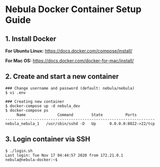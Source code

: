 # Nebula Docker Container Setup Guide

## 1. Install Docker

**For Ubuntu Linux:**
https://docs.docker.com/compose/install/

**For Mac OS:**
https://docs.docker.com/docker-for-mac/install/

## 2. Create and start a new container

```
### Change username and password (default: nebula/nebula)
$ vi .env

### Creating new container
$ docker-compose up -d nebula_dev
$ docker-compose ps
     Name              Command        State          Ports
------------------------------------------------------------------
nebula_nebula_1   /usr/sbin/sshd -D   Up      0.0.0.0:8022->22/tcp

```

## 3. Login container via SSH

```
$ ./login.sh
Last login: Tue Nov 17 04:44:57 2020 from 172.21.0.1
nebula@nebula-docker:~$
```
